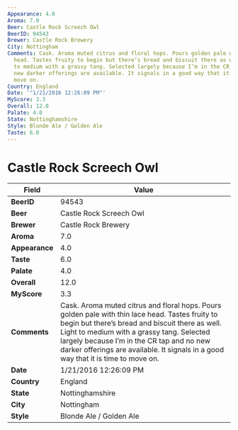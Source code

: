 ```yaml
---
Appearance: 4.0
Aroma: 7.0
Beer: Castle Rock Screech Owl
BeerID: 94543
Brewer: Castle Rock Brewery
City: Nottingham
Comments: Cask. Aroma muted citrus and floral hops. Pours golden pale with thin lace
  head. Tastes fruity to begin but there’s bread and biscuit there as well. Light
  to medium with a grassy tang. Selected largely because I’m in the CR tap and no
  new darker offerings are available. It signals in a good way that it is time to
  move on.
Country: England
Date: '"1/21/2016 12:26:09 PM"'
MyScore: 3.3
Overall: 12.0
Palate: 4.0
State: Nottinghamshire
Style: Blonde Ale / Golden Ale
Taste: 6.0
---
```


# Castle Rock Screech Owl

| Field         | Value |
|---------------|-------|
| **BeerID** | 94543 |
| **Beer** | Castle Rock Screech Owl |
| **Brewer** | Castle Rock Brewery |
| **Aroma** | 7.0 |
| **Appearance** | 4.0 |
| **Taste** | 6.0 |
| **Palate** | 4.0 |
| **Overall** | 12.0 |
| **MyScore** | 3.3 |
| **Comments** | Cask. Aroma muted citrus and floral hops. Pours golden pale with thin lace head. Tastes fruity to begin but there’s bread and biscuit there as well. Light to medium with a grassy tang. Selected largely because I’m in the CR tap and no new darker offerings are available. It signals in a good way that it is time to move on. |
| **Date** | 1/21/2016 12:26:09 PM |
| **Country** | England |
| **State** | Nottinghamshire |
| **City** | Nottingham |
| **Style** | Blonde Ale / Golden Ale |
